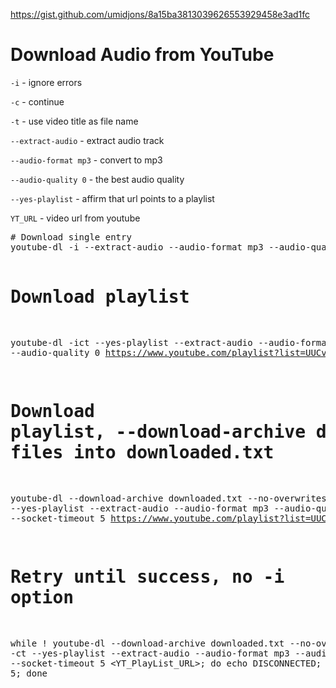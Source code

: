 <a href="https://gist.github.com/umidjons/8a15ba3813039626553929458e3ad1fc">https://gist.github.com/umidjons/8a15ba3813039626553929458e3ad1fc</a><div id="articleHeader"><h1>Download Audio from YouTube</h1></div>
<p><code>-i</code> - ignore errors</p>
<p><code>-c</code> - continue</p>
<p><code>-t</code> - use video title as file name</p>
<p><code>--extract-audio</code> - extract audio track</p>
<p><code>--audio-format mp3</code> - convert to mp3</p>
<p><code>--audio-quality 0</code> - the best audio quality</p>
<p><code>--yes-playlist</code> - affirm that url points to a playlist</p>
<p><code>YT_URL</code> - video url from youtube</p>
<div><pre># Download single entry
youtube-dl -i --extract-audio --audio-format mp3 --audio-quality 0 YT_URL

# Download playlist
youtube-dl -ict --yes-playlist --extract-audio --audio-format mp3 --audio-quality 0 https://www.youtube.com/playlist?list=UUCvVpbYRgYjMN7mG7qQN0Pg

# Download playlist, --download-archive downloaded.txt add successfully downloaded files into downloaded.txt
youtube-dl --download-archive downloaded.txt --no-overwrites -ict --yes-playlist --extract-audio --audio-format mp3 --audio-quality 0 --socket-timeout 5 https://www.youtube.com/playlist?list=UUCvVpbYRgYjMN7mG7qQN0Pg

# Retry until success, no -i option
while ! youtube-dl --download-archive downloaded.txt --no-overwrites -ct --yes-playlist --extract-audio --audio-format mp3 --audio-quality 0 --socket-timeout 5 &lt;YT_PlayList_URL&gt;; do echo DISCONNECTED; sleep 5; done</pre></div>
</article>
  